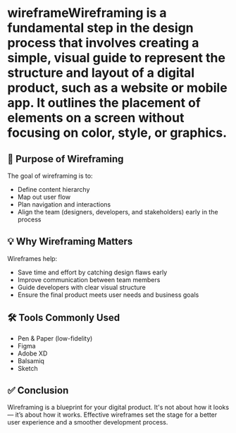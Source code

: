 # wireframeWireframing is a fundamental step in the design process that involves creating a simple, visual guide to represent the structure and layout of a digital product, such as a website or mobile app. It outlines the placement of elements on a screen without focusing on color, style, or graphics.

## 🎯 Purpose of Wireframing

The goal of wireframing is to:
- Define content hierarchy
- Map out user flow
- Plan navigation and interactions
- Align the team (designers, developers, and stakeholders) early in the process

## 💡 Why Wireframing Matters

Wireframes help:
- Save time and effort by catching design flaws early
- Improve communication between team members
- Guide developers with clear visual structure
- Ensure the final product meets user needs and business goals

## 🛠 Tools Commonly Used

- Pen & Paper (low-fidelity)
- Figma
- Adobe XD
- Balsamiq
- Sketch

## ✅ Conclusion

Wireframing is a blueprint for your digital product. It's not about how it looks — it’s about how it works. Effective wireframes set the stage for a better user experience and a smoother development process.
